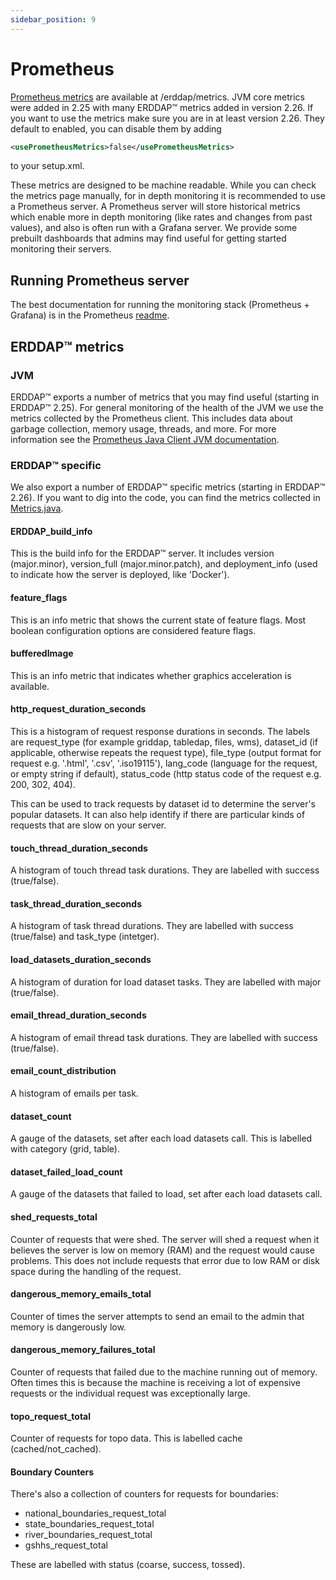 ```yaml
---
sidebar_position: 9
---
```

# Prometheus

[Prometheus metrics](https://prometheus.io/) are available at /erddap/metrics. JVM core metrics were added in 2.25 with many ERDDAP™ metrics added in version 2.26. If you want to use the metrics make sure you are in at least version 2.26. They default to enabled, you can disable them by adding
```xml
<usePrometheusMetrics>false</usePrometheusMetrics>
```
to your setup.xml.

These metrics are designed to be machine readable. While you can check the metrics page manually, for in depth monitoring it is recommended to use a Prometheus server. A Prometheus server will store historical metrics which enable more in depth monitoring (like rates and changes from past values), and also is often run with a Grafana server. We provide some prebuilt dashboards that admins may find useful for getting started monitoring their servers.

## Running Prometheus server

The best documentation for running the monitoring stack (Prometheus + Grafana) is in the Prometheus [readme](https://github.com/ERDDAP/erddap/blob/main/docker/prometheus/README.md).

## ERDDAP™ metrics

### JVM

ERDDAP™ exports a number of metrics that you may find useful (starting in ERDDAP™ 2.25). For general monitoring of the health of the JVM we use the metrics collected by the Prometheus client. This includes data about garbage collection, memory usage, threads, and more. For more information see the [Prometheus Java Client JVM documentation](https://prometheus.github.io/client_java/instrumentation/jvm/).

### ERDDAP™ specific

We also export a number of ERDDAP™ specific metrics (starting in ERDDAP™ 2.26). If you want to dig into the code, you can find the metrics collected in [Metrics.java](https://github.com/ERDDAP/erddap/blob/main/WEB-INF/classes/gov/noaa/pfel/erddap/util/Metrics.java).

#### ERDDAP_build_info

This is the build info for the ERDDAP™ server. It includes version (major.minor), version_full (major.minor.patch), and deployment_info (used to indicate how the server is deployed, like 'Docker').

#### feature_flags

This is an info metric that shows the current state of feature flags. Most boolean configuration options are considered feature flags.

#### bufferedImage

This is an info metric that indicates whether graphics acceleration is available.

#### http_request_duration_seconds

This is a histogram of request response durations in seconds. The labels are request_type (for example griddap, tabledap, files, wms), dataset_id (if applicable, otherwise repeats the request type), file_type (output format for request e.g. '.html', '.csv', '.iso19115'), lang_code (language for the request, or empty string if default), status_code (http status code of the request e.g. 200, 302, 404).

This can be used to track requests by dataset id to determine the server's popular datasets. It can also help identify if there are particular kinds of requests that are slow on your server.

#### touch_thread_duration_seconds

A histogram of touch thread task durations. They are labelled with success (true/false).

#### task_thread_duration_seconds

A histogram of task thread durations. They are labelled with success (true/false) and task_type (intetger).

#### load_datasets_duration_seconds

A histogram of duration for load dataset tasks. They are labelled with major (true/false).

#### email_thread_duration_seconds

A histogram of email thread task durations. They are labelled with success (true/false).

#### email_count_distribution

A histogram of emails per task.

#### dataset_count

A gauge of the datasets, set after each load datasets call. This is labelled with category (grid, table).

#### dataset_failed_load_count

A gauge of the datasets that failed to load, set after each load datasets call.

#### shed_requests_total

Counter of requests that were shed. The server will shed a request when it believes the server is low on memory (RAM) and the request would cause problems. This does not include requests that error due to low RAM or disk space during the handling of the request.

#### dangerous_memory_emails_total

Counter of times the server attempts to send an email to the admin that memory is dangerously low.

#### dangerous_memory_failures_total

Counter of requests that failed due to the machine running out of memory. Often times this is because the machine is receiving a lot of expensive requests or the individual request was exceptionally large.

#### topo_request_total

Counter of requests for topo data. This is labelled cache (cached/not_cached).

#### Boundary Counters

There's also a collection of counters for requests for boundaries:

 - national_boundaries_request_total
 - state_boundaries_request_total
 - river_boundaries_request_total
 - gshhs_request_total

These are labelled with status (coarse, success, tossed).
